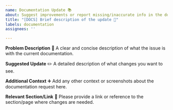 ```yaml
---
name: Documentation Update 📚
about: Suggest improvements or report missing/inaccurate info in the documentation 📘
title: "[DOCS] Brief description of the update 📝"
labels: documentation
assignees: ''

---
```


**Problem Description** 📄
A clear and concise description of what the issue is with the current documentation.

**Suggested Update** ✏️
A detailed description of what changes you want to see.

**Additional Context** ➕
Add any other context or screenshots about the documentation request here.

**Relevant Section/Link** 🔗
Please provide a link or reference to the section/page where changes are needed.
